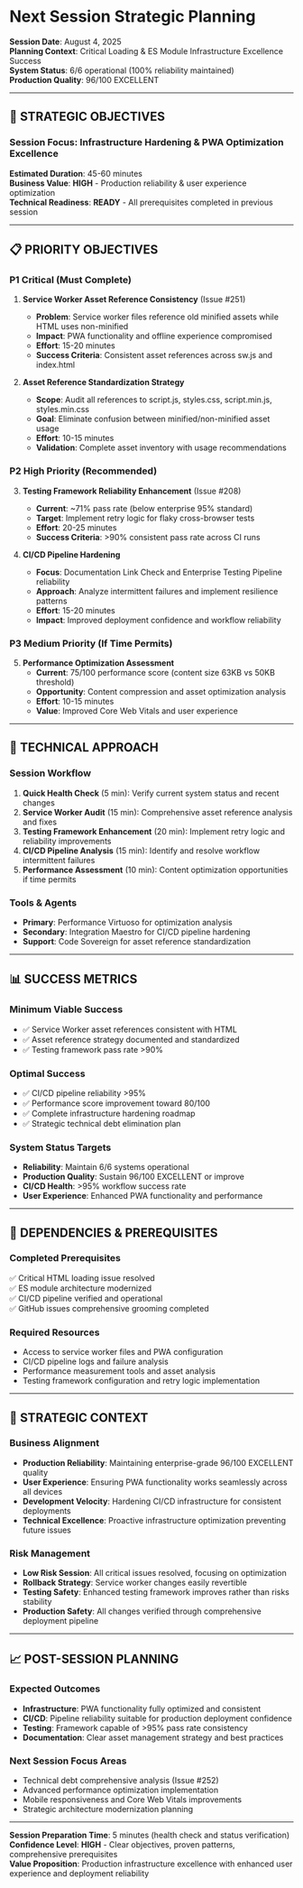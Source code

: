 # Next Session Strategic Planning
**Session Date**: August 4, 2025  
**Planning Context**: Critical Loading & ES Module Infrastructure Excellence Success  
**System Status**: 6/6 operational (100% reliability maintained)  
**Production Quality**: 96/100 EXCELLENT

---

## 🎯 **STRATEGIC OBJECTIVES**

### **Session Focus**: Infrastructure Hardening & PWA Optimization Excellence
**Estimated Duration**: 45-60 minutes  
**Business Value**: **HIGH** - Production reliability & user experience optimization  
**Technical Readiness**: **READY** - All prerequisites completed in previous session  

---

## 📋 **PRIORITY OBJECTIVES**

### **P1 Critical (Must Complete)**
1. **Service Worker Asset Reference Consistency** (Issue #251)
   - **Problem**: Service worker files reference old minified assets while HTML uses non-minified
   - **Impact**: PWA functionality and offline experience compromised
   - **Effort**: 15-20 minutes
   - **Success Criteria**: Consistent asset references across sw.js and index.html

2. **Asset Reference Standardization Strategy**
   - **Scope**: Audit all references to script.js, styles.css, script.min.js, styles.min.css
   - **Goal**: Eliminate confusion between minified/non-minified asset usage
   - **Effort**: 10-15 minutes
   - **Validation**: Complete asset inventory with usage recommendations

### **P2 High Priority (Recommended)**
3. **Testing Framework Reliability Enhancement** (Issue #208)
   - **Current**: ~71% pass rate (below enterprise 95% standard)
   - **Target**: Implement retry logic for flaky cross-browser tests
   - **Effort**: 20-25 minutes
   - **Success Criteria**: >90% consistent pass rate across CI runs

4. **CI/CD Pipeline Hardening**
   - **Focus**: Documentation Link Check and Enterprise Testing Pipeline reliability
   - **Approach**: Analyze intermittent failures and implement resilience patterns
   - **Effort**: 15-20 minutes
   - **Impact**: Improved deployment confidence and workflow reliability

### **P3 Medium Priority (If Time Permits)**
5. **Performance Optimization Assessment**
   - **Current**: 75/100 performance score (content size 63KB vs 50KB threshold)
   - **Opportunity**: Content compression and asset optimization analysis
   - **Effort**: 10-15 minutes
   - **Value**: Improved Core Web Vitals and user experience

---

## 🔧 **TECHNICAL APPROACH**

### **Session Workflow**
1. **Quick Health Check** (5 min): Verify current system status and recent changes
2. **Service Worker Audit** (15 min): Comprehensive asset reference analysis and fixes
3. **Testing Framework Enhancement** (20 min): Implement retry logic and reliability improvements  
4. **CI/CD Pipeline Analysis** (15 min): Identify and resolve workflow intermittent failures
5. **Performance Assessment** (10 min): Content optimization opportunities if time permits

### **Tools & Agents**
- **Primary**: Performance Virtuoso for optimization analysis
- **Secondary**: Integration Maestro for CI/CD pipeline hardening
- **Support**: Code Sovereign for asset reference standardization

---

## 📊 **SUCCESS METRICS**

### **Minimum Viable Success**
- ✅ Service Worker asset references consistent with HTML
- ✅ Asset reference strategy documented and standardized
- ✅ Testing framework pass rate >90%

### **Optimal Success**
- ✅ CI/CD pipeline reliability >95%
- ✅ Performance score improvement toward 80/100
- ✅ Complete infrastructure hardening roadmap
- ✅ Strategic technical debt elimination plan

### **System Status Targets**
- **Reliability**: Maintain 6/6 systems operational
- **Production Quality**: Sustain 96/100 EXCELLENT or improve
- **CI/CD Health**: >95% workflow success rate
- **User Experience**: Enhanced PWA functionality and performance

---

## 🚀 **DEPENDENCIES & PREREQUISITES**

### **Completed Prerequisites**
✅ Critical HTML loading issue resolved  
✅ ES module architecture modernized  
✅ CI/CD pipeline verified and operational  
✅ GitHub issues comprehensive grooming completed  

### **Required Resources**
- Access to service worker files and PWA configuration
- CI/CD pipeline logs and failure analysis
- Performance measurement tools and asset analysis
- Testing framework configuration and retry logic implementation

---

## 🎯 **STRATEGIC CONTEXT**

### **Business Alignment**
- **Production Reliability**: Maintaining enterprise-grade 96/100 EXCELLENT quality
- **User Experience**: Ensuring PWA functionality works seamlessly across all devices
- **Development Velocity**: Hardening CI/CD infrastructure for consistent deployments
- **Technical Excellence**: Proactive infrastructure optimization preventing future issues

### **Risk Management**
- **Low Risk Session**: All critical issues resolved, focusing on optimization
- **Rollback Strategy**: Service worker changes easily revertible
- **Testing Safety**: Enhanced testing framework improves rather than risks stability
- **Production Safety**: All changes verified through comprehensive deployment pipeline

---

## 📈 **POST-SESSION PLANNING**

### **Expected Outcomes**
- **Infrastructure**: PWA functionality fully optimized and consistent
- **CI/CD**: Pipeline reliability suitable for production deployment confidence  
- **Testing**: Framework capable of >95% pass rate consistency
- **Documentation**: Clear asset management strategy and best practices

### **Next Session Focus Areas**
- Technical debt comprehensive analysis (Issue #252)
- Advanced performance optimization implementation
- Mobile responsiveness and Core Web Vitals improvements
- Strategic architecture modernization planning

---

**Session Preparation Time**: 5 minutes (health check and status verification)  
**Confidence Level**: **HIGH** - Clear objectives, proven patterns, comprehensive prerequisites  
**Value Proposition**: Production infrastructure excellence with enhanced user experience and deployment reliability